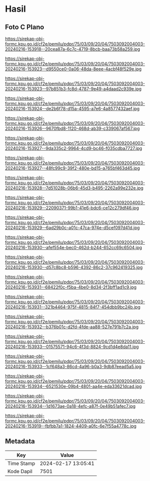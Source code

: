 # Hasil

## Foto C Plano

https://sirekap-obj-formc.kpu.go.id/cf2e/pemilu/pdpr/75/03/09/20/04/7503092004003-20240216-153918--20cea87a-6c7c-4719-8bcb-baa73b58a259.jpg

https://sirekap-obj-formc.kpu.go.id/cf2e/pemilu/pdpr/75/03/09/20/04/7503092004003-20240216-153923--d9550ce0-0a06-48da-8eee-4acbf48f529e.jpg

https://sirekap-obj-formc.kpu.go.id/cf2e/pemilu/pdpr/75/03/09/20/04/7503092004003-20240216-153923--97b851b3-fc8d-4787-9e49-a4daad2c939e.jpg

https://sirekap-obj-formc.kpu.go.id/cf2e/pemilu/pdpr/75/03/09/20/04/7503092004003-20240216-153924--de2b6f78-d15a-4595-a7e6-4a8577432aef.jpg

https://sirekap-obj-formc.kpu.go.id/cf2e/pemilu/pdpr/75/03/09/20/04/7503092004003-20240216-153926--9670fbd8-1120-468d-ab39-c339067af567.jpg

https://sirekap-obj-formc.kpu.go.id/cf2e/pemilu/pdpr/75/03/09/20/04/7503092004003-20240216-153927--9da335c2-9964-4cd9-bc46-f035cdba7727.jpg

https://sirekap-obj-formc.kpu.go.id/cf2e/pemilu/pdpr/75/03/09/20/04/7503092004003-20240216-153927--48fc99c9-39f2-480e-bd15-a765bf463d45.jpg

https://sirekap-obj-formc.kpu.go.id/cf2e/pemilu/pdpr/75/03/09/20/04/7503092004003-20240216-153928--7d51028b-06b6-45d3-b495-2262a99e232e.jpg

https://sirekap-obj-formc.kpu.go.id/cf2e/pemilu/pdpr/75/03/09/20/04/7503092004003-20240216-153929--22090371-99b1-41e6-bdc6-ce12c279df46.jpg

https://sirekap-obj-formc.kpu.go.id/cf2e/pemilu/pdpr/75/03/09/20/04/7503092004003-20240216-153929--6ad29b0c-a01c-47ca-974e-d5cef097d41d.jpg

https://sirekap-obj-formc.kpu.go.id/cf2e/pemilu/pdpr/75/03/09/20/04/7503092004003-20240216-153930--afef554e-bec0-462d-b244-652cc69c6504.jpg

https://sirekap-obj-formc.kpu.go.id/cf2e/pemilu/pdpr/75/03/09/20/04/7503092004003-20240216-153930--d57c8bc8-b596-4392-86c2-37c962419325.jpg

https://sirekap-obj-formc.kpu.go.id/cf2e/pemilu/pdpr/75/03/09/20/04/7503092004003-20240216-153931--68422f0c-f5ba-4be0-8d34-2f3bff1ad1c9.jpg

https://sirekap-obj-formc.kpu.go.id/cf2e/pemilu/pdpr/75/03/09/20/04/7503092004003-20240216-153931--321b4464-975f-4815-84f7-454dbb9bc24b.jpg

https://sirekap-obj-formc.kpu.go.id/cf2e/pemilu/pdpr/75/03/09/20/04/7503092004003-20240216-153932--b376b01c-d2fd-4fde-aa88-527e791b7c2a.jpg

https://sirekap-obj-formc.kpu.go.id/cf2e/pemilu/pdpr/75/03/09/20/04/7503092004003-20240216-153933--01575571-94c6-4f3d-8824-9cd1d4e8da11.jpg

https://sirekap-obj-formc.kpu.go.id/cf2e/pemilu/pdpr/75/03/09/20/04/7503092004003-20240216-153933--1cf648a3-86cd-4a96-b0a3-9db87eead5a5.jpg

https://sirekap-obj-formc.kpu.go.id/cf2e/pemilu/pdpr/75/03/09/20/04/7503092004003-20240216-153934--6521530e-09b4-4801-aa4e-eda33621dcad.jpg

https://sirekap-obj-formc.kpu.go.id/cf2e/pemilu/pdpr/75/03/09/20/04/7503092004003-20240216-153934--1d1673ae-0a18-4efc-a87f-0e49b51afec7.jpg

https://sirekap-obj-formc.kpu.go.id/cf2e/pemilu/pdpr/75/03/09/20/04/7503092004003-20240216-153919--fbfbb7a1-1824-4409-a0fc-6e7f55a4778c.jpg


## Metadata

| Key        | Value               |
| ---------- | ------------------- |
| Time Stamp | 2024-02-17 13:05:41 |
| Kode Dapil | 7501                |



